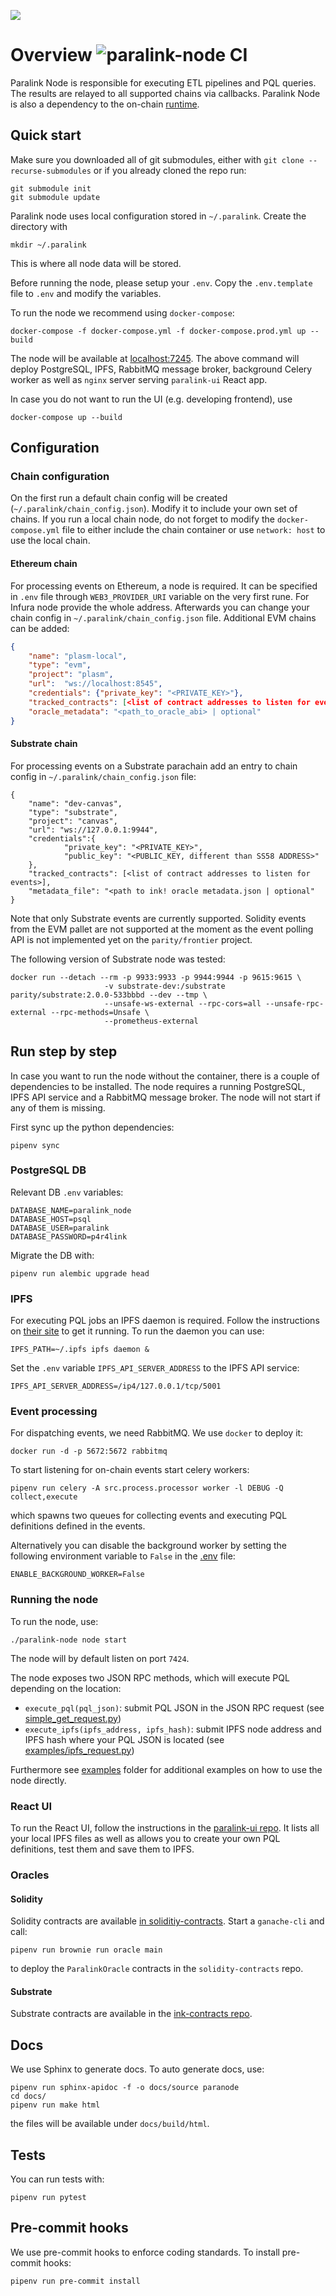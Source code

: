 ![](https://paralink.network/images/logo-sm-home.png)

# Overview ![paralink-node CI](https://github.com/paralink-network/paralink-node/workflows/paralink-node%20CI/badge.svg)

Paralink Node is responsible for executing ETL pipelines and PQL queries. The results are relayed to
all supported chains via callbacks. Paralink Node is also a dependency to the on-chain [runtime](https://github.com/paralink-network/paralink-substrate).


## Quick start

Make sure you downloaded all of git submodules, either with `git clone --recurse-submodules` or if you already cloned the repo run:

```
git submodule init 
git submodule update
```

Paralink node uses local configuration stored in `~/.paralink`. Create the directory with 

```
mkdir ~/.paralink
```

This is where all node data will be stored.

Before running the node, please setup your `.env`. Copy the `.env.template` file to `.env` and modify the variables. 

To run the node we recommend using `docker-compose`:

```
docker-compose -f docker-compose.yml -f docker-compose.prod.yml up --build
```

The node will be available at [localhost:7245](http://localhost:7425). The above command will deploy PostgreSQL, IPFS, RabbitMQ message broker, background Celery worker as well as `nginx` server serving `paralink-ui` React app.

In case you do not want to run the UI (e.g. developing frontend), use

```
docker-compose up --build
```


## Configuration

### Chain configuration
On the first run a default chain config will be created (`~/.paralink/chain_config.json`). Modify it to include your own set of chains. If you run a local chain node, do not forget to modify the `docker-compose.yml` file to either include the chain container or use `network: host` to use the local chain. 

#### Ethereum chain

For processing events on Ethereum, a node is required. It can be specified in `.env` file through `WEB3_PROVIDER_URI` variable on the very first rune. For Infura node provide the whole address. Afterwards you can change your chain config in `~/.paralink/chain_config.json` file. Additional EVM chains can be added:

```json
{
	"name": "plasm-local",
	"type": "evm",
	"project": "plasm",
	"url":  "ws://localhost:8545",
	"credentials": {"private_key": "<PRIVATE_KEY>"},
	"tracked_contracts": [<list of contract addresses to listen for events>],
	"oracle_metadata": "<path_to_oracle_abi> | optional"
}
```

#### Substrate chain

For processing events on a Substrate parachain add an entry to chain config in `~/.paralink/chain_config.json` file:


```
{
	"name": "dev-canvas",
	"type": "substrate",
	"project": "canvas",
	"url": "ws://127.0.0.1:9944",
	"credentials":{
			"private_key": "<PRIVATE_KEY>",
			"public_key": "<PUBLIC_KEY, different than SS58 ADDRESS>"
	},
	"tracked_contracts": [<list of contract addresses to listen for events>],
	"metadata_file": "<path to ink! oracle metadata.json | optional"
}
```


Note that only Substrate events are currently supported. Solidity events from the EVM pallet are not supported at the moment as the event polling API is not implemented yet on the `parity/frontier` project.

The following version of Substrate node was tested:

```
docker run --detach --rm -p 9933:9933 -p 9944:9944 -p 9615:9615 \
					 -v substrate-dev:/substrate parity/substrate:2.0.0-533bbbd --dev --tmp \
					 --unsafe-ws-external --rpc-cors=all --unsafe-rpc-external --rpc-methods=Unsafe \
					 --prometheus-external
```


## Run step by step

In case you want to run the node without the container, there is a couple of dependencies to be installed. The node requires a running PostgreSQL, IPFS API service and a RabbitMQ message broker. The node will not start if any of them is missing.

First sync up the python dependencies:

```
pipenv sync
```

### PostgreSQL DB

Relevant DB `.env` variables:

```
DATABASE_NAME=paralink_node
DATABASE_HOST=psql
DATABASE_USER=paralink
DATABASE_PASSWORD=p4r4link
```

Migrate the DB with:
```
pipenv run alembic upgrade head
```

### IPFS

For executing PQL jobs an IPFS daemon is required. Follow the instructions on [their site](https://docs.ipfs.io/install/) to get it running. To run the daemon you can use:

```
IPFS_PATH=~/.ipfs ipfs daemon &
```

Set the `.env` variable `IPFS_API_SERVER_ADDRESS` to the IPFS API service:

```
IPFS_API_SERVER_ADDRESS=/ip4/127.0.0.1/tcp/5001
```

### Event processing

For dispatching events, we need RabbitMQ. We use `docker` to deploy it:

```
docker run -d -p 5672:5672 rabbitmq
```

To start listening for on-chain events start celery workers:

```
pipenv run celery -A src.process.processor worker -l DEBUG -Q collect,execute
```

which spawns two queues for collecting events and executing PQL definitions defined in the events.

Alternatively you can disable the background worker by setting the following environment variable to `False` in the [.env](.env.template) file:

```
ENABLE_BACKGROUND_WORKER=False
```

### Running the node

To run the node, use:

```
./paralink-node node start
```

The node will by default listen on port `7424`.

The node exposes two JSON RPC methods, which will execute PQL depending on the location:
 - `execute_pql(pql_json)`: submit PQL JSON in the JSON RPC request (see [simple_get_request.py](examples/simple_get_request.py))
 - `execute_ipfs(ipfs_address, ipfs_hash)`: submit IPFS node address and IPFS hash where your PQL JSON is located (see [examples/ipfs_request.py](examples/ipfs_request.py))

Furthermore see [examples](examples) folder for additional examples on how to use the node directly.


### React UI

To run the React UI, follow the instructions in the [paralink-ui repo](https://github.com/paralink-network/paralink-ui). It lists all your local IPFS files as well as allows you to create your own PQL definitions, test them and save them to IPFS.


### Oracles


#### Solidity

Solidity  contracts are available [in soliditiy-contracts](https://github.com/paralink-network/solidity-contracts). Start a `ganache-cli` and call:

```
pipenv run brownie run oracle main
```

to deploy the `ParalinkOracle` contracts in the `solidity-contracts` repo.

#### Substrate

Substrate contracts are available in the [ink-contracts repo](https://github.com/paralink-network/ink-contracts).


## Docs

We use Sphinx to generate docs. To auto generate docs, use:

```
pipenv run sphinx-apidoc -f -o docs/source paranode
cd docs/
pipenv run make html
```

the files will be available under `docs/build/html`.


## Tests

You can run tests with:

```
pipenv run pytest
```

## Pre-commit hooks

We use pre-commit hooks to enforce coding standards. To install pre-commit hooks:

```
pipenv run pre-commit install
```
